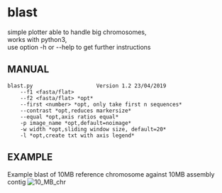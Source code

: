 # blast
simple plotter able to handle big chromosomes,  
works with python3,  
use option -h or --help to get further instructions  
  
## MANUAL  

    blast.py					Version 1.2	23/04/2019
        --f1 <fasta/flat>
        --f2 <fasta/flat> *opt*
        --first <number> *opt, only take first n sequences*
        --contrast *opt,reduces markersize*
        --equal *opt,axis ratios equal*
        -p image_name *opt,default=noimage*
        -w width *opt,sliding window size, default=20*
        -l *opt,create txt with axis legend*


## EXAMPLE

Example blast of 10MB reference chromosome against 10MB assembly contig
![10_MB_chr](https://github.com/caldetas/blast/blob/master/10MB_chromosome_against_new_contig.png)
